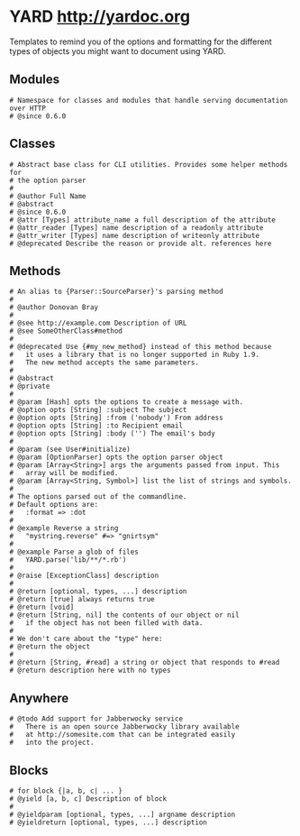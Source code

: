 # YARD  http://yardoc.org

Templates to remind you of the options and formatting for the different types of objects you might
want to document using YARD.

## Modules

    # Namespace for classes and modules that handle serving documentation over HTTP
    # @since 0.6.0

## Classes

    # Abstract base class for CLI utilities. Provides some helper methods for
    # the option parser
    #
    # @author Full Name
    # @abstract
    # @since 0.6.0
    # @attr [Types] attribute_name a full description of the attribute
    # @attr_reader [Types] name description of a readonly attribute
    # @attr_writer [Types] name description of writeonly attribute
    # @deprecated Describe the reason or provide alt. references here

## Methods

    # An alias to {Parser::SourceParser}'s parsing method
    #
    # @author Donovan Bray
    #
    # @see http://example.com Description of URL
    # @see SomeOtherClass#method
    #
    # @deprecated Use {#my_new_method} instead of this method because
    #   it uses a library that is no longer supported in Ruby 1.9.
    #   The new method accepts the same parameters.
    #
    # @abstract
    # @private
    #
    # @param [Hash] opts the options to create a message with.
    # @option opts [String] :subject The subject
    # @option opts [String] :from ('nobody') From address
    # @option opts [String] :to Recipient email
    # @option opts [String] :body ('') The email's body
    #
    # @param (see User#initialize)
    # @param [OptionParser] opts the option parser object
    # @param [Array<String>] args the arguments passed from input. This
    #   array will be modified.
    # @param [Array<String, Symbol>] list the list of strings and symbols.
    #
    # The options parsed out of the commandline.
    # Default options are:
    #   :format => :dot
    #
    # @example Reverse a string
    #   "mystring.reverse" #=> "gnirtsym"
    #
    # @example Parse a glob of files
    #   YARD.parse('lib/**/*.rb')
    #  
    # @raise [ExceptionClass] description
    #
    # @return [optional, types, ...] description
    # @return [true] always returns true
    # @return [void]
    # @return [String, nil] the contents of our object or nil
    #   if the object has not been filled with data.
    #
    # We don't care about the "type" here:
    # @return the object
    #
    # @return [String, #read] a string or object that responds to #read
    # @return description here with no types

## Anywhere

    # @todo Add support for Jabberwocky service
    #   There is an open source Jabberwocky library available
    #   at http://somesite.com that can be integrated easily
    #   into the project.

## Blocks

    # for block {|a, b, c| ... }
    # @yield [a, b, c] Description of block
    #
    # @yieldparam [optional, types, ...] argname description
    # @yieldreturn [optional, types, ...] description
